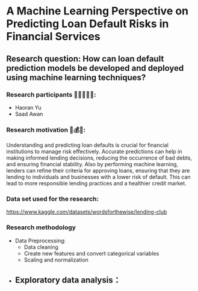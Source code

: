 # A Machine Learning Perspective on Predicting Loan Default Risks in Financial Services

## Research question: How can loan default prediction models be developed and deployed using machine learning techniques?

### Research participants 👨‍🔬👩‍🔬🥼:
- Haoran Yu
- Saad Awan

### Research motivation 🧐💰💵:
Understanding and predicting loan defaults is crucial for financial institutions to manage risk effectively. Accurate predictions can help in making informed lending decisions, reducing the occurrence of bad debts, and ensuring financial stability. Also by performing machine learning, lenders can refine their criteria for approving loans, ensuring that they are lending to individuals and businesses with a lower risk of default. This can lead to more responsible lending practices and a healthier credit market.

### Data set used for the research:
https://www.kaggle.com/datasets/wordsforthewise/lending-club

### Research methodology
- Data Preprocessing: 
  - Data cleaning
  - Create new features and convert categorical variables
  - Scaling and normalization
- Exploratory data analysis：
  - 
